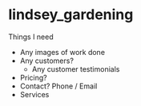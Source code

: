 # lindsey_gardening

Things I need
- Any images of work done
- Any customers?
    - Any customer testimonials
- Pricing?
- Contact? Phone / Email
- Services